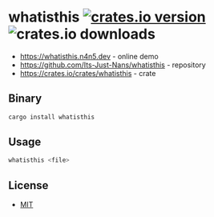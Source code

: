 # whatisthis [![crates.io version](https://img.shields.io/crates/v/whatisthis)](https://crates.io/crates/whatisthis) ![crates.io downloads](https://img.shields.io/crates/d/whatisthis)

- <https://whatisthis.n4n5.dev> - online demo
- <https://github.com/Its-Just-Nans/whatisthis> - repository
- <https://crates.io/crates/whatisthis> - crate

## Binary

```bash
cargo install whatisthis
```

## Usage

```bash
whatisthis <file>
```

## License

- [MIT](./LICENSE)

